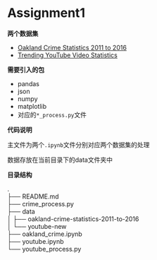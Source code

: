 # Assignment1
**两个数据集**

- [Oakland Crime Statistics 2011 to 2016](https://www.kaggle.com/cityofoakland/oakland-crime-statistics-2011-to-2016)
- [Trending YouTube Video Statistics](https://www.kaggle.com/datasnaek/youtube-new)

**需要引入的包**

- pandas
- json
- numpy
- matplotlib
- 对应的`*_process.py`文件

**代码说明**

主文件为两个`.ipynb`文件分别对应两个数据集的处理

数据存放在当前目录下的data文件夹中

**目录结构**

.  
├── README.md  
├── crime_process.py  
├── data  
│   ├── oakland-crime-statistics-2011-to-2016  
│   └── youtube-new  
├── oakland_crime.ipynb  
├── youtube.ipynb  
└── youtube_process.py  
